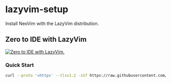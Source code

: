 # lazyvim-setup
Install NeoVim with the LazyVim distribution.

## Zero to IDE with LazyVim

[![Zero to IDE with LazyVim.](https://i.ytimg.com/vi/N93cTbtLCIM/hqdefault.jpg)](https://youtu.be/N93cTbtLCIM)

### Quick Start

```bash
curl --proto '=https' --tlsv1.2 -sSf https://raw.githubusercontent.com/unix-terminal-setup/lazyvim-setup/main/setup.sh | bash
```

